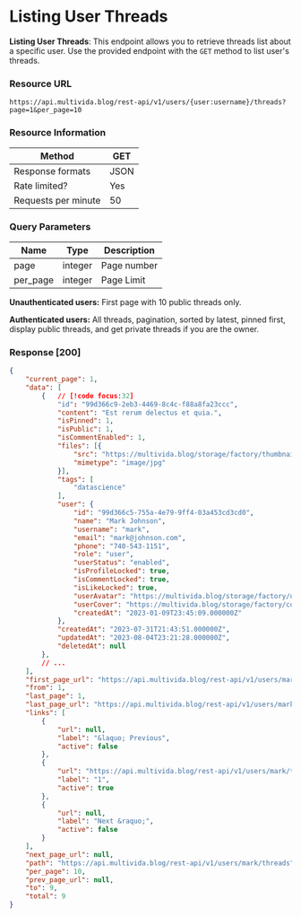 # Listing User Threads

**Listing User Threads**: This endpoint allows you to retrieve threads list about a specific user.
Use the provided endpoint with the `GET` method to list user's threads.

### Resource URL

`https://api.multivida.blog/rest-api/v1/users/{user:username}/threads?page=1&per_page=10`

### Resource Information

| Method                                | GET  |
|---------------------------------------|------|
| Response formats                      | JSON |
| Rate limited?                         | Yes  |
| Requests per minute                   | 50   |

### Query Parameters

| Name        | Type    | Description                                     |
|-------------|---------|-------------------------------------------------|
| page        | integer | Page number   |
| per_page    | integer | Page Limit    |

**Unauthenticated users:** First page with 10 public threads only.

**Authenticated users:** All threads, pagination, sorted by latest, pinned first, display public threads, and get private threads if you are the owner.

### Response [200]

```json
{
    "current_page": 1,
    "data": [
        {   // [!code focus:32]
            "id": "99d366c9-2eb3-4469-8c4c-f88a8fa23ccc",
            "content": "Est rerum delectus et quia.",
            "isPinned": 1,
            "isPublic": 1,
            "isCommentEnabled": 1,
            "files": [{
                "src": "https://multivida.blog/storage/factory/thumbnails/1.jpg",
                "mimetype": "image/jpg"
            }],
            "tags": [
                "datascience"
            ],
            "user": {
                "id": "99d366c5-755a-4e79-9ff4-03a453cd3cd0",
                "name": "Mark Johnson",
                "username": "mark",
                "email": "mark@johnson.com",
                "phone": "740-543-1151",
                "role": "user",
                "userStatus": "enabled",
                "isProfileLocked": true,
                "isCommentLocked": true,
                "isLikeLocked": true,
                "userAvatar": "https://multivida.blog/storage/factory/users/mark/1.jpg",
                "userCover": "https://multivida.blog/storage/factory/covers/1.jpg",
                "createdAt": "2023-01-09T23:45:09.000000Z"
            },
            "createdAt": "2023-07-31T21:43:51.000000Z",
            "updatedAt": "2023-08-04T23:21:28.000000Z",
            "deletedAt": null
        },
        // ...
    ],
    "first_page_url": "https://api.multivida.blog/rest-api/v1/users/mark/threads?page=1",
    "from": 1,
    "last_page": 1,
    "last_page_url": "https://api.multivida.blog/rest-api/v1/users/mark/threads?page=1",
    "links": [
        {
            "url": null,
            "label": "&laquo; Previous",
            "active": false
        },
        {
            "url": "https://api.multivida.blog/rest-api/v1/users/mark/threads?page=1",
            "label": "1",
            "active": true
        },
        {
            "url": null,
            "label": "Next &raquo;",
            "active": false
        }
    ],
    "next_page_url": null,
    "path": "https://api.multivida.blog/rest-api/v1/users/mark/threads",
    "per_page": 10,
    "prev_page_url": null,
    "to": 9,
    "total": 9
}
```
